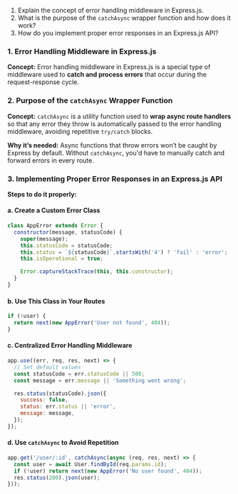 1. Explain the concept of error handling middleware in Express.js.
2. What is the purpose of the `catchAsync` wrapper function and how does it work?
3. How do you implement proper error responses in an Express.js API?


### **1. Error Handling Middleware in Express.js**

**Concept:**
Error handling middleware in Express.js is a special type of middleware used to **catch and process errors** that occur during the request-response cycle.



### **2. Purpose of the `catchAsync` Wrapper Function**

**Concept:**
`catchAsync` is a utility function used to **wrap async route handlers** so that any error they throw is automatically passed to the error handling middleware, avoiding repetitive `try/catch` blocks.

**Why it’s needed:**
Async functions that throw errors won’t be caught by Express by default. Without `catchAsync`, you'd have to manually catch and forward errors in every route.



### **3. Implementing Proper Error Responses in an Express.js API**

**Steps to do it properly:**

#### a. **Create a Custom Error Class**

```js
class AppError extends Error {
  constructor(message, statusCode) {
    super(message);
    this.statusCode = statusCode;
    this.status = `${statusCode}`.startsWith('4') ? 'fail' : 'error';
    this.isOperational = true;

    Error.captureStackTrace(this, this.constructor);
  }
}
```

#### b. **Use This Class in Your Routes**

```js
if (!user) {
  return next(new AppError('User not found', 404));
}
```

#### c. **Centralized Error Handling Middleware**

```js
app.use((err, req, res, next) => {
  // Set default values
  const statusCode = err.statusCode || 500;
  const message = err.message || 'Something went wrong';

  res.status(statusCode).json({
    success: false,
    status: err.status || 'error',
    message: message,
  });
});
```

#### d. **Use `catchAsync` to Avoid Repetition**

```js
app.get('/user/:id', catchAsync(async (req, res, next) => {
  const user = await User.findById(req.params.id);
  if (!user) return next(new AppError('No user found', 404));
  res.status(200).json(user);
}));